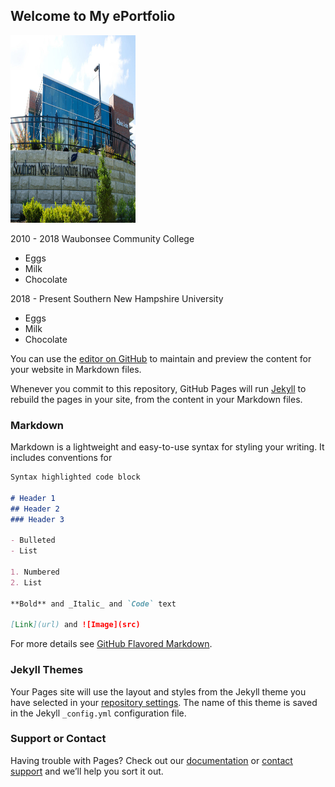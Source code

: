 ## Welcome to My ePortfolio


<img src="images/snhu-online-degree-cost-768x509.jpg" alt="snhu" class="inline" width="200" height="300"/>

2010 - 2018
Waubonsee Community College
<ul>
	<li>Eggs</li>
	<li>Milk</li>
	<li>Chocolate</li>
</ul>
2018 - Present
Southern New Hampshire University
<ul>
	<li>Eggs</li>
	<li>Milk</li>
	<li>Chocolate</li>
</ul>


You can use the [editor on GitHub](https://github.com/Lodie53/Lodie53/edit/gh-pages/index.md) to maintain and preview the content for your website in Markdown files.

Whenever you commit to this repository, GitHub Pages will run [Jekyll](https://jekyllrb.com/) to rebuild the pages in your site, from the content in your Markdown files.

### Markdown

Markdown is a lightweight and easy-to-use syntax for styling your writing. It includes conventions for

```markdown
Syntax highlighted code block

# Header 1
## Header 2
### Header 3

- Bulleted
- List

1. Numbered
2. List

**Bold** and _Italic_ and `Code` text

[Link](url) and ![Image](src)
```

For more details see [GitHub Flavored Markdown](https://guides.github.com/features/mastering-markdown/).

### Jekyll Themes

Your Pages site will use the layout and styles from the Jekyll theme you have selected in your [repository settings](https://github.com/Lodie53/Lodie53/settings). The name of this theme is saved in the Jekyll `_config.yml` configuration file.

### Support or Contact

Having trouble with Pages? Check out our [documentation](https://docs.github.com/categories/github-pages-basics/) or [contact support](https://github.com/contact) and we’ll help you sort it out.

